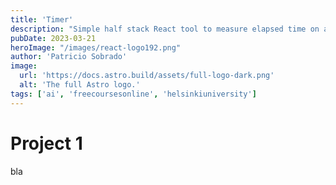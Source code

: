 ```yaml
---
title: 'Timer'
description: "Simple half stack React tool to measure elapsed time on a project."
pubDate: 2023-03-21
heroImage: "/images/react-logo192.png"
author: 'Patricio Sobrado'
image:
  url: 'https://docs.astro.build/assets/full-logo-dark.png'
  alt: 'The full Astro logo.'
tags: ['ai', 'freecoursesonline', 'helsinkiuniversity']
---
```

# Project 1
bla